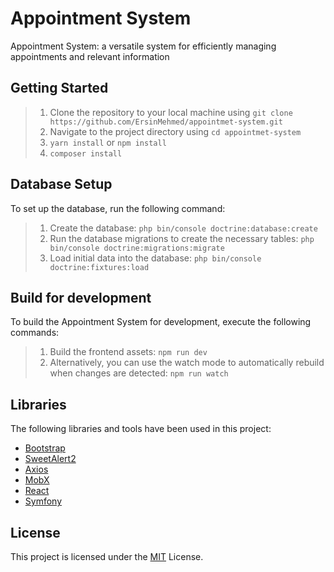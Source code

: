 # Appointment System

Appointment System: a versatile system for efficiently managing appointments and relevant information

## Getting Started

> 1. Clone the repository to your local machine using `git clone https://github.com/ErsinMehmed/appointmet-system.git`
> 2. Navigate to the project directory using `cd appointmet-system`
> 3. `yarn install` or `npm install`
> 4. `composer install`

## Database Setup

To set up the database, run the following command:

> 1. Create the database: `php bin/console doctrine:database:create`
> 2. Run the database migrations to create the necessary tables: `php bin/console doctrine:migrations:migrate`
> 3. Load initial data into the database: `php bin/console doctrine:fixtures:load`

## Build for development

To build the Appointment System for development, execute the following commands:

> 1. Build the frontend assets: `npm run dev`
> 2. Alternatively, you can use the watch mode to automatically rebuild when changes are detected: `npm run watch`

## Libraries

The following libraries and tools have been used in this project:

- [Bootstrap](https://getbootstrap.com/docs/5.3/getting-started/introduction/)
- [SweetAlert2](https://github.com/sweetalert2/sweetalert2)
- [Axios](https://axios-http.com/docs/intro)
- [MobX](https://mobx.js.org/README.html)
- [React](https://react.dev/learn)
- [Symfony](https://symfony.com/doc/current/index.html)

## License

This project is licensed under the [MIT](https://opensource.org/licenses/MIT) License.

